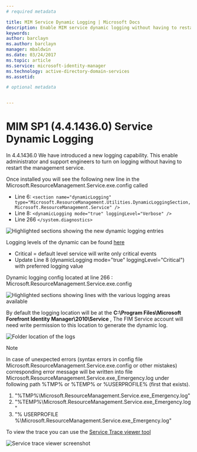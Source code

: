 ```yaml
---
# required metadata

title: MIM Service Dynamic Logging | Microsoft Docs
description: Enable MIM service dynamic logging without having to restart the management service
keywords:
author: barclayn
ms.author: barclayn
manager: mbaldwin
ms.date: 03/24/2017
ms.topic: article
ms.service: microsoft-identity-manager
ms.technology: active-directory-domain-services
ms.assetid:

# optional metadata


---
```

# MIM SP1 (4.4.1436.0)  Service Dynamic Logging
In 4.4.1436.0 We have introduced a new logging capability. This enable administrator and support engineers to turn on logging without having to restart the management service.

Once installed you will see the following new line in the Microsoft.ResourceManagement.Service.exe.config  called

*	Line 6: ``<section name="dynamicLogging" type="Microsoft.ResourceManagement.Utilities.DynamicLoggingSection, Microsoft.ResourceManagement.Service" />``
*	Line 8:  ``<dynamicLogging mode="true" loggingLevel="Verbose" />``
*	Line 266 ``</system.diagnostics> ``

![Highlighted sections showing the new dynamic logging entries](/media/mim-service-dynamic-logging/screen01.png)

Logging levels of the dynamic can be found [here](https://msdn.microsoft.com/library/ms733025(v=vs.110).aspx#Anchor_3)

- Critical = default level service will write only critical events
- Update Line 8 (dynamicLogging mode="true" loggingLevel="Critical") with preferred logging value

Dynamic logging config located at line 266 : Microsoft.ResourceManagement.Service.exe.config

![Highlighted sections showing lines with the various logging areas available](/media/mim-service-dynamic-logging/screen02.png)

By default the logging location will be at the **C:\Program Files\Microsoft Forefront Identity Manager\2010\Service** , The FIM Service account will need write permission to this location to generate the dynamic log.

![Folder location of the logs](/media/mim-service-dynamic-logging/screen03.png)

 >[!NOTE]
 In case of unexpected errors (syntax errors in config file Microsoft.ResourceManagement.Service.exe.config or other mistakes) corresponding error message will be written into file Microsoft.ResourceManagement.Service.exe_Emergency.log under following path %TMP% or %TEMP% or %USERPROFILE% (first that exists).  
1. "%TMP%\Microsoft.ResourceManagement.Service.exe_Emergency.log"
2. "%TEMP%\Microsoft.ResourceManagement.Service.exe_Emergency.log"
3. "% USERPROFILE %\Microsoft.ResourceManagement.Service.exe_Emergency.log"

To view the trace you can use the [Service Trace viewer tool](https://msdn.microsoft.com//library/aa751795(v=vs.110).aspx)

 ![Service trace viewer screenshot](/media/mim-service-dynamic-logging/screen04.png)
